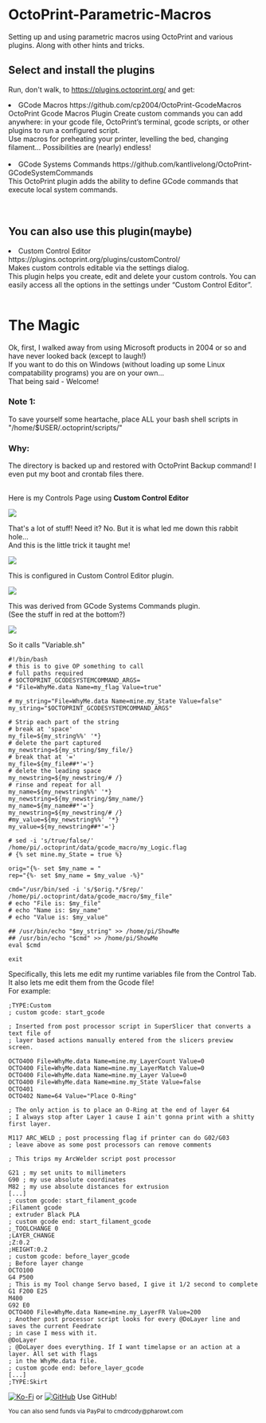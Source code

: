 # OctoPrint-Parametric-Macros
Setting up and using parametric macros using OctoPrint and various plugins.
  Along with other hints and tricks.

## Select and install the plugins
Run, don't walk, to https://plugins.octoprint.org/
and get:<br>
<li>
  GCode Macros https://github.com/cp2004/OctoPrint-GcodeMacros<br>
  OctoPrint Gcode Macros Plugin
    Create custom commands you can add anywhere: in your gcode file, OctoPrint’s terminal, gcode scripts, or other plugins to run a configured script.<br>
    Use macros for preheating your printer, levelling the bed, changing filament… Possibilities are (nearly) endless!<br><br>
</li>
<li>
  GCode Systems Commands https://github.com/kantlivelong/OctoPrint-GCodeSystemCommands<br>
    This OctoPrint plugin adds the ability to define GCode commands that execute local system commands.<br><br>
    </li><br>

## You can also use this plugin(maybe)
<li>
  Custom Control Editor https://plugins.octoprint.org/plugins/customControl/<br>
    Makes custom controls editable via the settings dialog.<br>
    This plugin helps you create, edit and delete your custom controls. You can easily access all the options in the settings under “Custom Control Editor”.<br>
</li><br>

# The Magic
Ok, first, I walked away from using Microsoft products in 2004 or so and have never looked back (except to laugh!)<br>
If you want to do this on Windows (without loading up some Linux compatability programs) you are on your own...<br>
That being said - Welcome!<br>
### Note 1:
To save yourself some heartache, place ALL your bash shell scripts in "/home/$USER/.octoprint/scripts/"
### Why:
The directory is backed up and restored with OctoPrint Backup command! I even put my boot and crontab files there.<br><br>

Here is my Controls Page using <b>Custom Control Editor</b>

![](./images/Controls.png)

That's a lot of stuff! Need it? No. But it is what led me down this rabbit hole...<br>
And this is the little trick it taught me!

![](./images/ThatLittleBit.png)

This is configured in Custom Control Editor plugin.

![](./images/WhyMe.png)

This was derived from GCode Systems Commands plugin.<br>
(See the stuff in red at the bottom?)

![](./images/GCodeSystem.png)

So it calls "Variable.sh"<br>
```
#!/bin/bash
# this is to give OP something to call
# full paths required
# $OCTOPRINT_GCODESYSTEMCOMMAND_ARGS=
# "File=WhyMe.data Name=my_flag Value=true"

# my_string="File=WhyMe.data Name=mine.my_State Value=false"
my_string="$OCTOPRINT_GCODESYSTEMCOMMAND_ARGS"

# Strip each part of the string
# break at 'space'
my_file=${my_string%%' '*}
# delete the part captured
my_newstring=${my_string/$my_file/}
# break that at '='
my_file=${my_file##*'='}
# delete the leading space
my_newstring=${my_newstring/# /}
# rinse and repeat for all
my_name=${my_newstring%%' '*}
my_newstring=${my_newstring/$my_name/}
my_name=${my_name##*'='}
my_newstring=${my_newstring/# /}
#my_value=${my_newstring%%' '*}
my_value=${my_newstring##*'='}

# sed -i 's/true/false/' /home/pi/.octoprint/data/gcode_macro/my_Logic.flag
# {% set mine.my_State = true %}

orig="{%- set $my_name = "
rep="{%- set $my_name = $my_value -%}"

cmd="/usr/bin/sed -i 's/$orig.*/$rep/' /home/pi/.octoprint/data/gcode_macro/$my_file"
# echo "File is: $my_file"
# echo "Name is: $my_name"
# echo "Value is: $my_value"

## /usr/bin/echo "$my_string" >> /home/pi/ShowMe
## /usr/bin/echo "$cmd" >> /home/pi/ShowMe
eval $cmd

exit
```
Specifically, this lets me edit my runtime variables file from the Control Tab.<br>
It also lets me edit them from the Gcode file!<br>
For example:
```
;TYPE:Custom
; custom gcode: start_gcode

; Inserted from post processor script in SuperSlicer that converts a text file of
; layer based actions manually entered from the slicers preview screen.

OCTO400 File=WhyMe.data Name=mine.my_LayerCount Value=0
OCTO400 File=WhyMe.data Name=mine.my_LayerMatch Value=0
OCTO400 File=WhyMe.data Name=mine.my_Layer Value=0
OCTO400 File=WhyMe.data Name=mine.my_State Value=false
OCTO401
OCTO402 Name=64 Value="Place O-Ring"

; The only action is to place an O-Ring at the end of layer 64
; I always stop after Layer 1 cause I ain't gonna print with a shitty first layer.

M117 ARC_WELD ; post processing flag if printer can do G02/G03
; leave above as some post processors can remove comments

; This trips my ArcWelder script post processor

G21 ; my set units to millimeters
G90 ; my use absolute coordinates
M82 ; my use absolute distances for extrusion
[...]
; custom gcode: start_filament_gcode
;Filament gcode
; extruder Black PLA
; custom gcode end: start_filament_gcode
;_TOOLCHANGE 0
;LAYER_CHANGE
;Z:0.2
;HEIGHT:0.2
; custom gcode: before_layer_gcode
; Before layer change
OCTO100
G4 P500
; This is my Tool change Servo based, I give it 1/2 second to complete
G1 F200 E25
M400
G92 E0
OCTO400 File=WhyMe.data Name=mine.my_LayerFR Value=200
; Another post processor script looks for every @DoLayer line and saves the current Feedrate
; in case I mess with it.
@DoLayer
; @DoLayer does everything. If I want timelapse or an action at a layer. All set with flags
; in the WhyMe.data file.
; custom gcode end: before_layer_gcode
[...]
;TYPE:Skirt
```

[![Ko-Fi](./images/Ko-fi_Donate.png)](https://ko-fi.com/cmdrcody) or [![GitHub](./images/github-mark-small.png)](https://github.com/CmdrCody51/OctoPrint-Parametric-Macros) Use GitHub!

<small>You can also send funds via PayPal to cmdrcody&#64;pharowt&#46;com</small>


